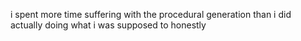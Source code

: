 i spent more time suffering with the procedural generation than i did actually doing what i was supposed to honestly
